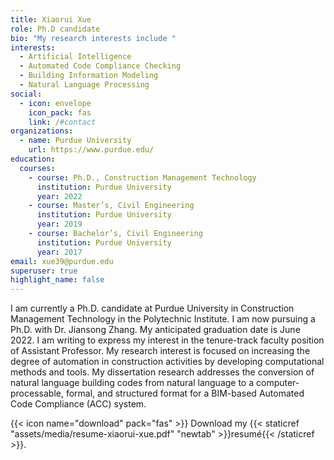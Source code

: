 ```yaml
---
title: Xiaorui Xue
role: Ph.D candidate
bio: "My research interests include "
interests:
  - Artificial Intelligence
  - Automated Code Compliance Checking
  - Building Information Modeling
  - Natural Language Processing
social:
  - icon: envelope
    icon_pack: fas
    link: /#contact
organizations:
  - name: Purdue University
    url: https://www.purdue.edu/
education:
  courses:
    - course: Ph.D., Construction Management Technology
      institution: Purdue University
      year: 2022
    - course: Master’s, Civil Engineering
      institution: Purdue University
      year: 2019
    - course: Bachelor’s, Civil Engineering
      institution: Purdue University
      year: 2017
email: xue39@purdue.edu
superuser: true
highlight_name: false
---
```

I am currently a Ph.D. candidate at Purdue University in Construction Management Technology in the Polytechnic Institute. I am now pursuing a Ph.D. with Dr. Jiansong Zhang. My anticipated graduation date is June 2022. I am writing to express my interest in the tenure-track faculty position of Assistant Professor. My research interest is focused on increasing the degree of automation in construction activities by developing computational methods and tools. My dissertation research addresses the conversion of natural language building codes from natural language to a computer-processable, formal, and structured format for a BIM-based Automated Code Compliance (ACC) system.

{{< icon name="download" pack="fas" >}} Download my {{< staticref "assets/media/resume-xiaorui-xue.pdf" "newtab" >}}resumé{{< /staticref >}}.